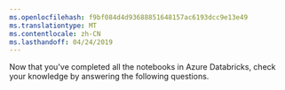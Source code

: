 ```yaml
---
ms.openlocfilehash: f9bf084d4d93688851648157ac6193dcc9e13e49
ms.translationtype: MT
ms.contentlocale: zh-CN
ms.lasthandoff: 04/24/2019
---
```

Now that you've completed all the notebooks in Azure Databricks, check your knowledge by answering the following questions.